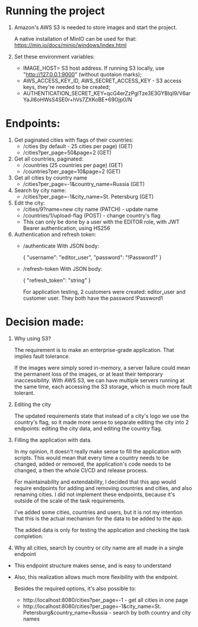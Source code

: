 # Running the project
1) Amazon's AWS S3 is needed to store images and start the project.

   A native installation of MinIO can be used for that: https://min.io/docs/minio/windows/index.html

2) Set these environment variables:
   * IMAGE_HOST= S3 host address. If running S3 locally, use "http://127.0.0.1:9000" (without quotaion marks);
   * AWS_ACCESS_KEY_ID, AWS_SECRET_ACCESS_KEY - S3 access keys, they're needed to be created;
   * AUTHENTICATION_SECRET_KEY=qcG4erZzPglTze3E3GYBIqI9/V6arYaJI6oHWsS4SE0r+hVs7ZXKoBE+69Ojp0/N
  
# Endpoints:
1) Get paginated cities with flags of their countries:
   * /cities (by default - 25 cities per page) (GET)
   * /cities?per_page=50&page=2 (GET)
2) Get all countries, paginated:
   * /countries (25 countries per page) (GET)
   * /countries?per_page=10&page=2 (GET)
3) Get all cities by country name
   * /cities?per_page=-1&country_name=Russia (GET)
4) Search by city name:
    * /cities?per_page=-1&city_name=St. Petersburg (GET)
5) Edit the city:
    * /cities/9?name=new city name (PATCH) - update name
    * /countries/1/upload-flag (POST) - change country's flag
    * This can only be done by a user with the EDITOR role, with JWT Bearer authentication, using HS256
6) Authentication and refresh token:
    * /authenticate
      With JSON body:

      {
        "username": "editor_user",
        "password": "!Password1"
      }

    * /refresh-token
      With JSON body:

      {
        "refresh_token": "string"
      }

      For application testing, 2 customers were created: editor_user and customer user. They both have the password !Password1

# Decision made:
1) Why using S3?

   The requirement is to make an enterprise-grade application. That implies fault tolerance.

   If the images were simply sored in-memory, a server failure could mean the permanent loss of the images, or at least their temporary inaccessibility.
   With AWS S3, we can have multiple servers running at the same time, each accessing the S3 storage, which is much more fault tolerant.

2) Editing the city

   The updated requirements state that instead of a city's logo we use the country's flag, so it made more sense to separate editing the city into 2 endpoints:
   editing the city data, and editing the country flag.

3) Filling the application with data.

   In my opinion, it doesn't really make sense to fill the application with scripts. This would mean that every time a country needs to be changed, added or removed,
   the application's code needs to be changed, a then the whole CI/CD and release process.

   For maintainability and extendability, I decided that this app would require endpoints for adding and removing countries and cities, and also renaming cities.
   I did not implement these endpoints, because it's outside of the scale of the task requirements.

   I've added some cities, countries and users, but it is not my intention that this is the actual mechanism for the data to be added to the app.

   The added data is only for testing the application and checking the task completion.

4) Why all cities, search by country or city name are all made in a single endpoint
  * This endpoint structure makes sense, and is easy to understand
  * Also, this realization allows much more flexibility with the endpoint.

    Besides the required options, it's also possible to:
    * http://localhost:8080/cities?per_page=-1 - get all cities in one page
    * http://localhost:8080/cities?per_page=-1&city_name=St. Petersburg&country_name=Russia - search by both country and city names
